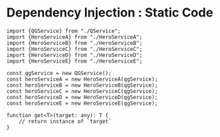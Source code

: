 # Dependency Injection : Static Code

<pre><code data-line-numbers>import {QGService} from "./QService";
import {HeroServiceA} from "./HeroServiceA";
import {HeroServiceB} from "./HeroServiceB";
import {HeroServiceC} from "./HeroServiceC";
import {HeroServiceD} from "./HeroServiceD";
import {HeroServiceE} from "./HeroServiceE";

const qgService = new QGService();
const heroServiceA = new HeroServiceA(qgService);
const heroServiceB = new HeroServiceB(qgService);
const heroServiceC = new HeroServiceC(qgService);
const heroServiceD = new HeroServiceD(qgService);
const heroServiceE = new HeroServiceE(qgService);

function get&lt;T&gt;(target: any): T {
    // return instance of `target`
}
</code></pre>
<!-- .element:  class="with-code-dark too-long" -->
